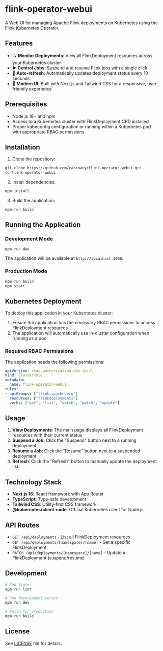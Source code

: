 # flink-operator-webui

A Web UI for managing Apache Flink deployments on Kubernetes using the Flink Kubernetes Operator.

## Features

- 🔍 **Monitor Deployments**: View all FlinkDeployment resources across your Kubernetes cluster
- ▶️ **Control Jobs**: Suspend and resume Flink jobs with a single click
- 🔄 **Auto-refresh**: Automatically updates deployment status every 10 seconds
- 🎨 **Modern UI**: Built with Next.js and Tailwind CSS for a responsive, user-friendly experience

## Prerequisites

- Node.js 18+ and npm
- Access to a Kubernetes cluster with FlinkDeployment CRD installed
- Proper kubeconfig configuration or running within a Kubernetes pod with appropriate RBAC permissions

## Installation

1. Clone the repository:
```bash
git clone https://github.com/cabinary/flink-operator-webui.git
cd flink-operator-webui
```

2. Install dependencies:
```bash
npm install
```

3. Build the application:
```bash
npm run build
```

## Running the Application

### Development Mode

```bash
npm run dev
```

The application will be available at `http://localhost:3000`.

### Production Mode

```bash
npm run build
npm start
```

## Kubernetes Deployment

To deploy this application in your Kubernetes cluster:

1. Ensure the application has the necessary RBAC permissions to access FlinkDeployment resources
2. The application will automatically use in-cluster configuration when running as a pod

### Required RBAC Permissions

The application needs the following permissions:

```yaml
apiVersion: rbac.authorization.k8s.io/v1
kind: ClusterRole
metadata:
  name: flink-operator-webui
rules:
- apiGroups: ["flink.apache.org"]
  resources: ["flinkdeployments"]
  verbs: ["get", "list", "watch", "patch", "update"]
```

## Usage

1. **View Deployments**: The main page displays all FlinkDeployment resources with their current status
2. **Suspend a Job**: Click the "Suspend" button next to a running deployment
3. **Resume a Job**: Click the "Resume" button next to a suspended deployment
4. **Refresh**: Click the "Refresh" button to manually update the deployment list

## Technology Stack

- **Next.js 16**: React framework with App Router
- **TypeScript**: Type-safe development
- **Tailwind CSS**: Utility-first CSS framework
- **@kubernetes/client-node**: Official Kubernetes client for Node.js

## API Routes

- `GET /api/deployments` - List all FlinkDeployment resources
- `GET /api/deployments/[namespace]/[name]` - Get a specific FlinkDeployment
- `PATCH /api/deployments/[namespace]/[name]` - Update a FlinkDeployment (suspend/resume)

## Development

```bash
# Run linter
npm run lint

# Run development server
npm run dev

# Build for production
npm run build
```

## License

See [LICENSE](LICENSE) file for details.
